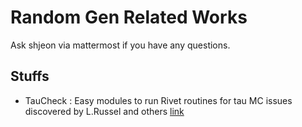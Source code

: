 # Random Gen Related Works

Ask shjeon via mattermost if you have any questions.

## Stuffs

- TauCheck : Easy modules to run Rivet routines for tau MC issues discovered by L.Russel and others [link](https://indico.cern.ch/event/1495529/contributions/6535498/attachments/3084314/5460656/TauModellingIssues_Lucas.pdf)
